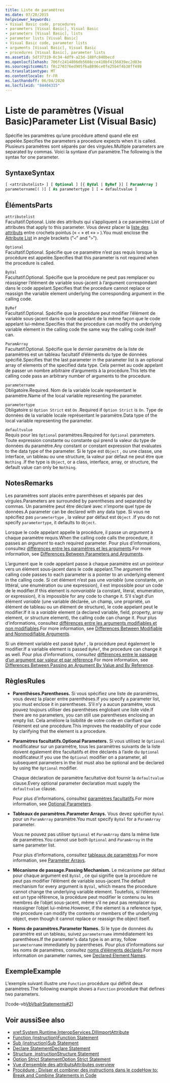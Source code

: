 ```yaml
---
title: Liste de paramètres
ms.date: 07/20/2015
helpviewer_keywords:
- Visual Basic code, procedures
- parameters [Visual Basic], Visual Basic
- parameters [Visual Basic], lists
- parameter lists [Visual Basic]
- Visual Basic code, parameter lists
- arguments [Visual Basic], Visual Basic
- procedures [Visual Basic], parameter lists
ms.assetid: 5d737319-0c34-4df9-a23d-188fc840becd
ms.openlocfilehash: 706fc2414806db5608cce410bf4156839ec2d83e
ms.sourcegitcommit: f8c270376ed905f6a8896ce0fe25b4f4b38ff498
ms.translationtype: MT
ms.contentlocale: fr-FR
ms.lasthandoff: 06/04/2020
ms.locfileid: "84404315"
---
```

# <a name="parameter-list-visual-basic"></a><span data-ttu-id="0e26a-102">Liste de paramètres (Visual Basic)</span><span class="sxs-lookup"><span data-stu-id="0e26a-102">Parameter List (Visual Basic)</span></span>

<span data-ttu-id="0e26a-103">Spécifie les paramètres qu’une procédure attend quand elle est appelée.</span><span class="sxs-lookup"><span data-stu-id="0e26a-103">Specifies the parameters a procedure expects when it is called.</span></span> <span data-ttu-id="0e26a-104">Plusieurs paramètres sont séparés par des virgules.</span><span class="sxs-lookup"><span data-stu-id="0e26a-104">Multiple parameters are separated by commas.</span></span> <span data-ttu-id="0e26a-105">Voici la syntaxe d’un paramètre.</span><span class="sxs-lookup"><span data-stu-id="0e26a-105">The following is the syntax for one parameter.</span></span>

## <a name="syntax"></a><span data-ttu-id="0e26a-106">Syntaxe</span><span class="sxs-lookup"><span data-stu-id="0e26a-106">Syntax</span></span>

```vb
[ <attributelist> ] [ Optional ] [{ ByVal | ByRef }] [ ParamArray ]
parametername[( )] [ As parametertype ] [ = defaultvalue ]
```

## <a name="parts"></a><span data-ttu-id="0e26a-107">Éléments</span><span class="sxs-lookup"><span data-stu-id="0e26a-107">Parts</span></span>

`attributelist`  
<span data-ttu-id="0e26a-108">Facultatif.</span><span class="sxs-lookup"><span data-stu-id="0e26a-108">Optional.</span></span> <span data-ttu-id="0e26a-109">Liste des attributs qui s’appliquent à ce paramètre.</span><span class="sxs-lookup"><span data-stu-id="0e26a-109">List of attributes that apply to this parameter.</span></span> <span data-ttu-id="0e26a-110">Vous devez placer la [liste des attributs](attribute-list.md) entre crochets pointus (« `<` » et «» `>` ).</span><span class="sxs-lookup"><span data-stu-id="0e26a-110">You must enclose the [Attribute List](attribute-list.md) in angle brackets ("`<`" and "`>`").</span></span>

`Optional`  
<span data-ttu-id="0e26a-111">Facultatif.</span><span class="sxs-lookup"><span data-stu-id="0e26a-111">Optional.</span></span> <span data-ttu-id="0e26a-112">Spécifie que ce paramètre n’est pas requis lorsque la procédure est appelée.</span><span class="sxs-lookup"><span data-stu-id="0e26a-112">Specifies that this parameter is not required when the procedure is called.</span></span>

`ByVal`  
<span data-ttu-id="0e26a-113">Facultatif.</span><span class="sxs-lookup"><span data-stu-id="0e26a-113">Optional.</span></span> <span data-ttu-id="0e26a-114">Spécifie que la procédure ne peut pas remplacer ou réassigner l’élément de variable sous-jacent à l’argument correspondant dans le code appelant.</span><span class="sxs-lookup"><span data-stu-id="0e26a-114">Specifies that the procedure cannot replace or reassign the variable element underlying the corresponding argument in the calling code.</span></span>

`ByRef`  
<span data-ttu-id="0e26a-115">Facultatif.</span><span class="sxs-lookup"><span data-stu-id="0e26a-115">Optional.</span></span> <span data-ttu-id="0e26a-116">Spécifie que la procédure peut modifier l’élément de variable sous-jacent dans le code appelant de la même façon que le code appelant lui-même.</span><span class="sxs-lookup"><span data-stu-id="0e26a-116">Specifies that the procedure can modify the underlying variable element in the calling code the same way the calling code itself can.</span></span>

`ParamArray`  
<span data-ttu-id="0e26a-117">Facultatif.</span><span class="sxs-lookup"><span data-stu-id="0e26a-117">Optional.</span></span> <span data-ttu-id="0e26a-118">Spécifie que le dernier paramètre de la liste de paramètres est un tableau facultatif d’éléments du type de données spécifié.</span><span class="sxs-lookup"><span data-stu-id="0e26a-118">Specifies that the last parameter in the parameter list is an optional array of elements of the specified data type.</span></span> <span data-ttu-id="0e26a-119">Cela permet au code appelant de passer un nombre arbitraire d’arguments à la procédure.</span><span class="sxs-lookup"><span data-stu-id="0e26a-119">This lets the calling code pass an arbitrary number of arguments to the procedure.</span></span>

`parametername`  
<span data-ttu-id="0e26a-120">Obligatoire.</span><span class="sxs-lookup"><span data-stu-id="0e26a-120">Required.</span></span> <span data-ttu-id="0e26a-121">Nom de la variable locale représentant le paramètre.</span><span class="sxs-lookup"><span data-stu-id="0e26a-121">Name of the local variable representing the parameter.</span></span>

`parametertype`  
<span data-ttu-id="0e26a-122">Obligatoire si `Option Strict` est `On` .</span><span class="sxs-lookup"><span data-stu-id="0e26a-122">Required if `Option Strict` is `On`.</span></span> <span data-ttu-id="0e26a-123">Type de données de la variable locale représentant le paramètre.</span><span class="sxs-lookup"><span data-stu-id="0e26a-123">Data type of the local variable representing the parameter.</span></span>

`defaultvalue`  
<span data-ttu-id="0e26a-124">Requis pour les `Optional` paramètres.</span><span class="sxs-lookup"><span data-stu-id="0e26a-124">Required for `Optional` parameters.</span></span> <span data-ttu-id="0e26a-125">Toute expression constante ou constante qui prend la valeur du type de données du paramètre.</span><span class="sxs-lookup"><span data-stu-id="0e26a-125">Any constant or constant expression that evaluates to the data type of the parameter.</span></span> <span data-ttu-id="0e26a-126">Si le type est `Object` , ou une classe, une interface, un tableau ou une structure, la valeur par défaut ne peut être que `Nothing` .</span><span class="sxs-lookup"><span data-stu-id="0e26a-126">If the type is `Object`, or a class, interface, array, or structure, the default value can only be `Nothing`.</span></span>

## <a name="remarks"></a><span data-ttu-id="0e26a-127">Notes</span><span class="sxs-lookup"><span data-stu-id="0e26a-127">Remarks</span></span>

<span data-ttu-id="0e26a-128">Les paramètres sont placés entre parenthèses et séparés par des virgules.</span><span class="sxs-lookup"><span data-stu-id="0e26a-128">Parameters are surrounded by parentheses and separated by commas.</span></span> <span data-ttu-id="0e26a-129">Un paramètre peut être déclaré avec n’importe quel type de données.</span><span class="sxs-lookup"><span data-stu-id="0e26a-129">A parameter can be declared with any data type.</span></span> <span data-ttu-id="0e26a-130">Si vous ne spécifiez pas `parametertype` , la valeur par défaut est `Object` .</span><span class="sxs-lookup"><span data-stu-id="0e26a-130">If you do not specify `parametertype`, it defaults to `Object`.</span></span>

<span data-ttu-id="0e26a-131">Lorsque le code appelant appelle la procédure, il passe un *argument* à chaque paramètre requis.</span><span class="sxs-lookup"><span data-stu-id="0e26a-131">When the calling code calls the procedure, it passes an *argument* to each required parameter.</span></span> <span data-ttu-id="0e26a-132">Pour plus d’informations, consultez [différences entre les paramètres et les arguments](../../programming-guide/language-features/procedures/differences-between-parameters-and-arguments.md).</span><span class="sxs-lookup"><span data-stu-id="0e26a-132">For more information, see [Differences Between Parameters and Arguments](../../programming-guide/language-features/procedures/differences-between-parameters-and-arguments.md).</span></span>

<span data-ttu-id="0e26a-133">L’argument que le code appelant passe à chaque paramètre est un pointeur vers un élément sous-jacent dans le code appelant.</span><span class="sxs-lookup"><span data-stu-id="0e26a-133">The argument the calling code passes to each parameter is a pointer to an underlying element in the calling code.</span></span> <span data-ttu-id="0e26a-134">Si cet élément n’est pas une *variable* (une constante, un littéral, une énumération ou une expression), il est impossible pour un code de le modifier.</span><span class="sxs-lookup"><span data-stu-id="0e26a-134">If this element is *nonvariable* (a constant, literal, enumeration, or expression), it is impossible for any code to change it.</span></span> <span data-ttu-id="0e26a-135">S’il s’agit d’un élément *variable* (une variable déclarée, un champ, une propriété, un élément de tableau ou un élément de structure), le code appelant peut le modifier.</span><span class="sxs-lookup"><span data-stu-id="0e26a-135">If it is a *variable* element (a declared variable, field, property, array element, or structure element), the calling code can change it.</span></span> <span data-ttu-id="0e26a-136">Pour plus d’informations, consultez [différences entre les arguments modifiables et non modifiables](../../programming-guide/language-features/procedures/differences-between-modifiable-and-nonmodifiable-arguments.md).</span><span class="sxs-lookup"><span data-stu-id="0e26a-136">For more information, see [Differences Between Modifiable and Nonmodifiable Arguments](../../programming-guide/language-features/procedures/differences-between-modifiable-and-nonmodifiable-arguments.md).</span></span>

<span data-ttu-id="0e26a-137">Si un élément variable est passé `ByRef` , la procédure peut également le modifier.</span><span class="sxs-lookup"><span data-stu-id="0e26a-137">If a variable element is passed `ByRef`, the procedure can change it as well.</span></span> <span data-ttu-id="0e26a-138">Pour plus d’informations, consultez [différences entre le passage d’un argument par valeur et par référence](../../programming-guide/language-features/procedures/differences-between-passing-an-argument-by-value-and-by-reference.md).</span><span class="sxs-lookup"><span data-stu-id="0e26a-138">For more information, see [Differences Between Passing an Argument By Value and By Reference](../../programming-guide/language-features/procedures/differences-between-passing-an-argument-by-value-and-by-reference.md).</span></span>

## <a name="rules"></a><span data-ttu-id="0e26a-139">Règles</span><span class="sxs-lookup"><span data-stu-id="0e26a-139">Rules</span></span>

- <span data-ttu-id="0e26a-140">**Parenthèses.**</span><span class="sxs-lookup"><span data-stu-id="0e26a-140">**Parentheses.**</span></span> <span data-ttu-id="0e26a-141">Si vous spécifiez une liste de paramètres, vous devez la placer entre parenthèses.</span><span class="sxs-lookup"><span data-stu-id="0e26a-141">If you specify a parameter list, you must enclose it in parentheses.</span></span> <span data-ttu-id="0e26a-142">S’il n’y a aucun paramètre, vous pouvez toujours utiliser des parenthèses englobant une liste vide.</span><span class="sxs-lookup"><span data-stu-id="0e26a-142">If there are no parameters, you can still use parentheses enclosing an empty list.</span></span> <span data-ttu-id="0e26a-143">Cela améliore la lisibilité de votre code en clarifiant que l’élément est une procédure.</span><span class="sxs-lookup"><span data-stu-id="0e26a-143">This improves the readability of your code by clarifying that the element is a procedure.</span></span>

- <span data-ttu-id="0e26a-144">**Paramètres facultatifs.**</span><span class="sxs-lookup"><span data-stu-id="0e26a-144">**Optional Parameters.**</span></span> <span data-ttu-id="0e26a-145">Si vous utilisez le `Optional` modificateur sur un paramètre, tous les paramètres suivants de la liste doivent également être facultatifs et être déclarés à l’aide du `Optional` modificateur.</span><span class="sxs-lookup"><span data-stu-id="0e26a-145">If you use the `Optional` modifier on a parameter, all subsequent parameters in the list must also be optional and be declared by using the `Optional` modifier.</span></span>

     <span data-ttu-id="0e26a-146">Chaque déclaration de paramètre facultative doit fournir la `defaultvalue` clause.</span><span class="sxs-lookup"><span data-stu-id="0e26a-146">Every optional parameter declaration must supply the `defaultvalue` clause.</span></span>

     <span data-ttu-id="0e26a-147">Pour plus d’informations, consultez [paramètres facultatifs](../../programming-guide/language-features/procedures/optional-parameters.md).</span><span class="sxs-lookup"><span data-stu-id="0e26a-147">For more information, see [Optional Parameters](../../programming-guide/language-features/procedures/optional-parameters.md).</span></span>

- <span data-ttu-id="0e26a-148">**Tableaux de paramètres.**</span><span class="sxs-lookup"><span data-stu-id="0e26a-148">**Parameter Arrays.**</span></span> <span data-ttu-id="0e26a-149">Vous devez spécifier `ByVal` pour un `ParamArray` paramètre.</span><span class="sxs-lookup"><span data-stu-id="0e26a-149">You must specify `ByVal` for a `ParamArray` parameter.</span></span>

     <span data-ttu-id="0e26a-150">Vous ne pouvez pas utiliser `Optional` et `ParamArray` dans la même liste de paramètres.</span><span class="sxs-lookup"><span data-stu-id="0e26a-150">You cannot use both `Optional` and `ParamArray` in the same parameter list.</span></span>

     <span data-ttu-id="0e26a-151">Pour plus d’informations, consultez [tableaux de paramètres](../../programming-guide/language-features/procedures/parameter-arrays.md).</span><span class="sxs-lookup"><span data-stu-id="0e26a-151">For more information, see [Parameter Arrays](../../programming-guide/language-features/procedures/parameter-arrays.md).</span></span>

- <span data-ttu-id="0e26a-152">**Mécanisme de passage.**</span><span class="sxs-lookup"><span data-stu-id="0e26a-152">**Passing Mechanism.**</span></span> <span data-ttu-id="0e26a-153">Le mécanisme par défaut pour chaque argument est `ByVal` , ce qui signifie que la procédure ne peut pas modifier l’élément de variable sous-jacent.</span><span class="sxs-lookup"><span data-stu-id="0e26a-153">The default mechanism for every argument is `ByVal`, which means the procedure cannot change the underlying variable element.</span></span> <span data-ttu-id="0e26a-154">Toutefois, si l’élément est un type référence, la procédure peut modifier le contenu ou les membres de l’objet sous-jacent, même s’il ne peut pas remplacer ou réassigner l’objet lui-même.</span><span class="sxs-lookup"><span data-stu-id="0e26a-154">However, if the element is a reference type, the procedure can modify the contents or members of the underlying object, even though it cannot replace or reassign the object itself.</span></span>

- <span data-ttu-id="0e26a-155">**Noms de paramètres.**</span><span class="sxs-lookup"><span data-stu-id="0e26a-155">**Parameter Names.**</span></span> <span data-ttu-id="0e26a-156">Si le type de données du paramètre est un tableau, suivez `parametername` immédiatement les parenthèses.</span><span class="sxs-lookup"><span data-stu-id="0e26a-156">If the parameter's data type is an array, follow `parametername` immediately by parentheses.</span></span> <span data-ttu-id="0e26a-157">Pour plus d’informations sur les noms de paramètres, consultez [noms d’éléments déclarés](../../programming-guide/language-features/declared-elements/declared-element-names.md).</span><span class="sxs-lookup"><span data-stu-id="0e26a-157">For more information on parameter names, see [Declared Element Names](../../programming-guide/language-features/declared-elements/declared-element-names.md).</span></span>

## <a name="example"></a><span data-ttu-id="0e26a-158">Exemple</span><span class="sxs-lookup"><span data-stu-id="0e26a-158">Example</span></span>

<span data-ttu-id="0e26a-159">L’exemple suivant illustre une `Function` procédure qui définit deux paramètres.</span><span class="sxs-lookup"><span data-stu-id="0e26a-159">The following example shows a `Function` procedure that defines two parameters.</span></span>

[!code-vb[VbVbalrStatements#2](~/samples/snippets/visualbasic/VS_Snippets_VBCSharp/VbVbalrStatements/VB/Class1.vb#2)]

## <a name="see-also"></a><span data-ttu-id="0e26a-160">Voir aussi</span><span class="sxs-lookup"><span data-stu-id="0e26a-160">See also</span></span>

- <xref:System.Runtime.InteropServices.DllImportAttribute>
- [<span data-ttu-id="0e26a-161">Function (instruction)</span><span class="sxs-lookup"><span data-stu-id="0e26a-161">Function Statement</span></span>](function-statement.md)
- [<span data-ttu-id="0e26a-162">Sub (instruction)</span><span class="sxs-lookup"><span data-stu-id="0e26a-162">Sub Statement</span></span>](sub-statement.md)
- [<span data-ttu-id="0e26a-163">Declare Statement</span><span class="sxs-lookup"><span data-stu-id="0e26a-163">Declare Statement</span></span>](declare-statement.md)
- [<span data-ttu-id="0e26a-164">Structure, instruction</span><span class="sxs-lookup"><span data-stu-id="0e26a-164">Structure Statement</span></span>](structure-statement.md)
- [<span data-ttu-id="0e26a-165">Option Strict Statement</span><span class="sxs-lookup"><span data-stu-id="0e26a-165">Option Strict Statement</span></span>](option-strict-statement.md)
- [<span data-ttu-id="0e26a-166">Vue d’ensemble des attributs</span><span class="sxs-lookup"><span data-stu-id="0e26a-166">Attributes overview</span></span>](../../programming-guide/concepts/attributes/index.md)
- [<span data-ttu-id="0e26a-167">Procédure : Diviser et combiner des instructions dans le code</span><span class="sxs-lookup"><span data-stu-id="0e26a-167">How to: Break and Combine Statements in Code</span></span>](../../programming-guide/program-structure/how-to-break-and-combine-statements-in-code.md)

